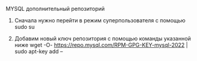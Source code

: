 MYSQL дополнительный репозиторий
1)	Сначала нужно перейти в режим суперпользователя с помощью sudo su
   
2)	Добавим новый ключ репозитория с помощью команды указанной ниже
wget -O- https://repo.mysql.com/RPM-GPG-KEY-mysql-2022 | sudo apt-key add –
